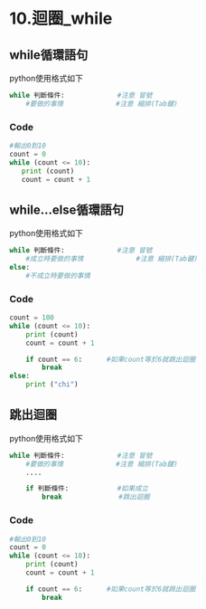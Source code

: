 # 10.迴圈_while
## while循環語句
python使用格式如下
```python
while 判斷條件:             #注意 冒號
    #要做的事情             #注意 縮排(Tab鍵)
```
### Code
```python
#輸出0到10
count = 0
while (count <= 10):
   print (count)
   count = count + 1
```

## while...else循環語句
python使用格式如下
```python
while 判斷條件:             #注意 冒號
    #成立時要做的事情             #注意 縮排(Tab鍵)
else:
    #不成立時要做的事情
```
### Code
```python
count = 100
while (count <= 10):
    print (count)
    count = count + 1

    if count == 6:      #如果count等於6就跳出迴圈
        break
else:
    print ("chi")
```

## 跳出迴圈
python使用格式如下
```python
while 判斷條件:             #注意 冒號
    #要做的事情             #注意 縮排(Tab鍵)
    ....

    if 判斷條件:            #如果成立
        break              #跳出迴圈
```

### Code
```python
#輸出0到10
count = 0
while (count <= 10):
    print (count)
    count = count + 1

    if count == 6:      #如果count等於6就跳出迴圈
        break
```